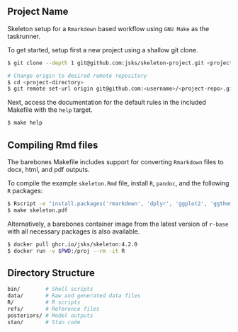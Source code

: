 Project Name
---

Skeleton setup for a `Rmarkdown` based workflow using `GNU Make` as the
taskrunner.

To get started, setup first a new project using a shallow git clone.

```sh
$ git clone --depth 1 git@github.com:jsks/skeleton-project.git <project-directory>

# Change origin to desired remote repository
$ cd <project-directory>
$ git remote set-url origin git@github.com:<username>/<project-repo>.git
```

Next, access the documentation for the default rules in the included Makefile
with the `help` target.

```sh
$ make help
```

## Compiling Rmd files

The barebones Makefile includes support for converting `Rmarkdown` files to
docx, html, and pdf outputs.

To compile the example `skeleton.Rmd` file, install `R`, `pandoc`, and the
following `R` packages:

```sh
$ Rscript -e "install.packages('rmarkdown', 'dplyr', 'ggplot2', 'ggthemes', 'kableExtra', 'knitr')"
$ make skeleton.pdf
```

Alternatively, a barebones container image from the latest version of `r-base`
with all necessary packages is also available.

```sh
$ docker pull ghcr.io/jsks/skeleton:4.2.0
$ docker run -v $PWD:/proj --rm -it R
```

## Directory Structure

```sh
bin/        # Shell scripts
data/       # Raw and generated data files
R/          # R scripts
refs/       # Reference files
posteriors/ # Model outputs
stan/       # Stan code
```

